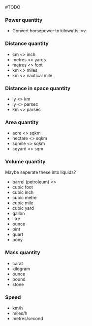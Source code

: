 #TODO

### Power quantity
* ~~Convert horsepower to kilowatts, vv.~~

### Distance quantity
* cm <> inch
* metres <> yards
* metres <> foot
* km <> miles
* km <> nautical mile

### Distance in space quantity
* ly <> km
* ly <> parsec
* km <> parsec

### Area quantity
* acre <> sqkm
* hectare <> sqkm
* sqmile <> sqkm
* sqyard <> sqm

### Volume quantity
Maybe seperate these into liquids?
* barrel (petroleum) <> 
* cubic foot
* cubic inch
* cubic metre
* cubic mile
* cubic yard
* gallon
* litre
* ounce
* pint
* quart
* pony

### Mass quantity
* carat
* kilogram
* ounce
* pound
* stone

### Speed
* km/h
* miles/h
* metres/second

